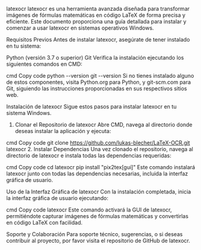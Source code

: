 latexocr
latexocr es una herramienta avanzada diseñada para transformar imágenes de fórmulas matemáticas en código LaTeX de forma precisa y eficiente. Este documento proporciona una guía detallada para instalar y comenzar a usar latexocr en sistemas operativos Windows.

Requisitos Previos
Antes de instalar latexocr, asegúrate de tener instalado en tu sistema:

Python (versión 3.7 o superior)
Git
Verifica la instalación ejecutando los siguientes comandos en CMD:

cmd
Copy code
python --version
git --version
Si no tienes instalado alguno de estos componentes, visita Python.org para Python, y git-scm.com para Git, siguiendo las instrucciones proporcionadas en sus respectivos sitios web.

Instalación de latexocr
Sigue estos pasos para instalar latexocr en tu sistema Windows.

1. Clonar el Repositorio de latexocr
Abre CMD, navega al directorio donde deseas instalar la aplicación y ejecuta:

cmd
Copy code
git clone https://github.com/lukas-blecher/LaTeX-OCR.git latexocr
2. Instalar Dependencias
Una vez clonado el repositorio, navega al directorio de latexocr e instala todas las dependencias requeridas:

cmd
Copy code
cd latexocr
pip install "pix2tex[gui]"
Este comando instalará latexocr junto con todas las dependencias necesarias, incluida la interfaz gráfica de usuario.

Uso de la Interfaz Gráfica de latexocr
Con la instalación completada, inicia la interfaz gráfica de usuario ejecutando:

cmd
Copy code
latexocr
Este comando activará la GUI de latexocr, permitiéndote capturar imágenes de fórmulas matemáticas y convertirlas en código LaTeX con facilidad.

Soporte y Colaboración
Para soporte técnico, sugerencias, o si deseas contribuir al proyecto, por favor visita el repositorio de GitHub de latexocr.

